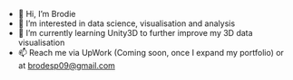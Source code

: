 - 👋 Hi, I’m Brodie
- 👀 I’m interested in data science, visualisation and analysis
- 🌱 I’m currently learning Unity3D to further improve my 3D data visualisation
- 📫 Reach me via UpWork (Coming soon, once I expand my portfolio) or at brodesp09@gmail.com

